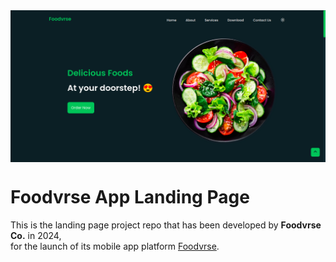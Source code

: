 <!---->
<div align="center">
<img src="./ReadMeFiles/app.png" align="center">
</div>

# Foodvrse App Landing Page

<p>This is the landing page project repo that has been developed by <strong>Foodvrse Co.</strong> in 2024,</br> for the launch of its mobile app platform <a href="https://www.foodvsre.com" target="_blank">Foodvrse</a>.</p>
